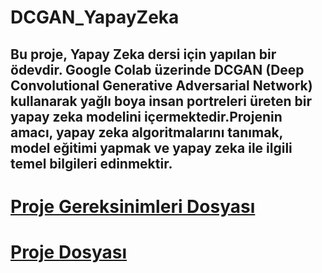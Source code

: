 # DCGAN_YapayZeka
Bu proje, Yapay Zeka dersi için yapılan bir ödevdir.
Google Colab üzerinde DCGAN (Deep Convolutional Generative Adversarial Network) kullanarak yağlı boya insan portreleri üreten bir yapay zeka modelini içermektedir.Projenin amacı, yapay zeka algoritmalarını tanımak, model eğitimi yapmak ve yapay zeka ile ilgili temel bilgileri edinmektir.
---
# [Proje Gereksinimleri Dosyası](https://github.com/MustfaOzcan/DCGAN_YapayZeka/blob/main/Proje_isterleri.pdf)

# [Proje Dosyası](https://github.com/MustfaOzcan/DCGAN_YapayZeka/blob/main/DCGAN_2A_Grup10_FINAL.ipynb)


